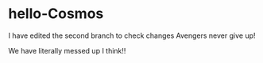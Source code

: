 # hello-Cosmos

I have edited the second branch to check changes
Avengers never give up!

We have literally messed up I think!!
